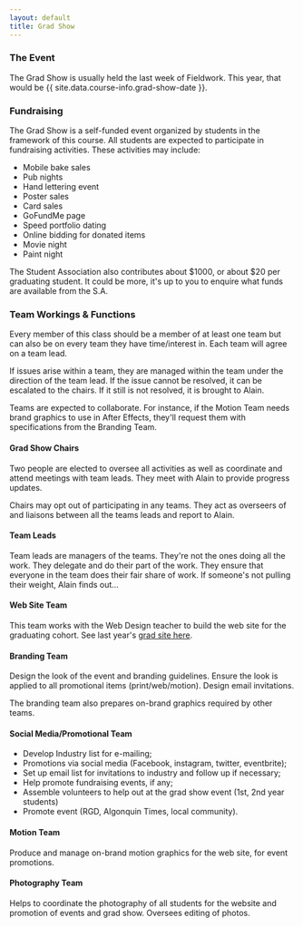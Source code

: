 ```yaml
---
layout: default
title: Grad Show
---
```

### The Event

The Grad Show is usually held the last week of Fieldwork. This year, that would be {{ site.data.course-info.grad-show-date }}.

### Fundraising

The Grad Show is a self-funded event organized by students in the framework of this course. All students are expected to participate in fundraising activities. These activities may include:

<ul class="columns3 none">
	<li>Mobile bake sales</li>
	<li>Pub nights</li>
	<li>Hand lettering event</li>
	<li>Poster sales</li>
	<li>Card sales</li>
	<li>GoFundMe page</li>
	<li>Speed portfolio dating</li>
	<li>Online bidding for donated items</li>
	<li>Movie night</li>
	<li>Paint night</li>
</ul>

The Student Association also contributes about $1000, or about $20 per graduating student. It could be more, it's up to you to enquire what funds are available from the S.A.

<!-- #### Expenses

The rental fee for the Horticulture Building is about $2500 for the evening. There are other event costs. We generally want to fundraise over $3000. It's a good idea to leave some money behind for potential future program project funding. -->

### Team Workings & Functions

Every member of this class should be a member of at least one team but can also be on every team they have time/interest in. Each team will agree on a team lead.

If issues arise within a team, they are managed within the team under the direction of the team lead. If the issue cannot be resolved, it can be escalated to the chairs. If it still is not resolved, it is brought to Alain.

Teams are expected to collaborate. For instance, if the Motion Team needs brand graphics to use in After Effects, they'll request them with specifications from the Branding Team.

#### Grad Show Chairs

Two people are elected to oversee all activities as well as coordinate and attend meetings with team leads. They meet with Alain to provide progress updates.

Chairs may opt out of participating in any teams. They act as overseers of and liaisons between all the teams leads and report to Alain.

#### Team Leads

Team leads are managers of the teams. They're not the ones doing all the work. They delegate and do their part of the work. They ensure that everyone in the team does their fair share of work. If someone's not pulling their weight, Alain finds out...

#### Web Site Team

This team works with the Web Design teacher to build the web site for the graduating cohort. See last year's <a href="https://2022.grads.algonquindesign.ca" title="2021 Grad Web Site" target="_blank">grad site here</a>.

#### Branding Team

Design the look of the event and branding guidelines. Ensure the look is applied to all promotional items (print/web/motion). Design email invitations.

The branding team also prepares on-brand graphics required by other teams.

#### Social Media/Promotional Team

<ul>
	<li>Develop Industry list for e-mailing;</li>
	<li>Promotions via social media (Facebook, instagram, twitter, eventbrite);</li>
	<li>Set up email list for invitations to industry and follow up if necessary;</li>
	<li>Help promote fundraising events, if any;</li>
	<li>Assemble volunteers to help out at the grad show event (1st, 2nd year students)</li>
	<li>Promote event (RGD, Algonquin Times, local community).</li>
</ul>


#### Motion Team

Produce and manage on-brand motion graphics for the web site, for event promotions.

#### Photography Team

Helps to coordinate the photography of all students for the website and promotion of events and grad show. Oversees editing of photos.
